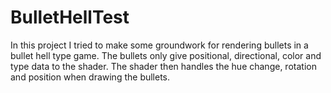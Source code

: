 # BulletHellTest

In this project I tried to make some groundwork for rendering bullets in a bullet hell type game. The bullets only give positional, directional, color and type data to the shader. The shader then handles the hue change, rotation and position when drawing the bullets.
